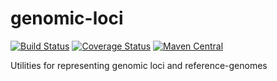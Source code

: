 # genomic-loci

[![Build Status](https://travis-ci.org/hammerlab/genomloci.svg?branch=master)](https://travis-ci.org/hammerlab/loci)
[![Coverage Status](https://coveralls.io/repos/github/hammerlab/loci/badge.svg?branch=master)](https://coveralls.io/github/hammerlab/loci?branch=master)
[![Maven Central](https://img.shields.io/maven-central/v/org.hammerlab/loci_2.11.svg?maxAge=25920)](http://search.maven.org/#search%7Cga%7C1%7Cloci)

Utilities for representing genomic loci and reference-genomes
